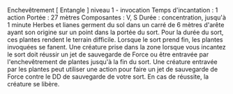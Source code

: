 Enchevêtrement
[ Entangle ]
niveau 1 - invocation
Temps d'incantation : 1 action
Portée : 27 mètres
Composantes : V, S
Durée : concentration, jusqu'à 1 minute
Herbes et lianes germent du sol dans un carré de 6 mètres d'arête ayant son origine sur un point dans la portée du sort. Pour la durée du sort, ces plantes rendent le terrain difficile.
Lorsque le sort prend fin, les plantes invoquées se fanent.
Une créature prise dans la zone lorsque vous incantez le sort doit réussir un jet de sauvegarde de Force ou être entravée par l'enchevêtrement de plantes jusqu'à la fin du sort. Une créature entravée par les plantes peut utiliser une action pour faire un jet de sauvegarde de Force contre le DD de sauvegarde de votre sort. En cas de réussite, la créature se libère.